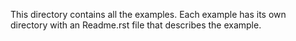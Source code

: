 This directory contains all the examples. Each example has its own directory with an Readme.rst file that
describes the example.
